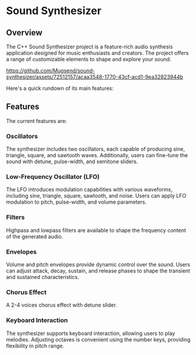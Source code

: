 # Sound Synthesizer

## Overview

The C++ Sound Synthesizer project is a feature-rich audio synthesis application designed for music enthusiasts and creators. The project offers a range of customizable elements to shape and explore your sound.

https://github.com/Mugsend/sound-synthesizer/assets/72512157/acaa3548-1770-43cf-acd1-9ea32823944b

Here's a quick rundown of its main features:

## Features
The current features are:

### Oscillators

The synthesizer includes two oscillators, each capable of producing sine, triangle, square, and sawtooth waves. Additionally, users can fine-tune the sound with detune, pulse-width, and semitone sliders.

### Low-Frequency Oscillator (LFO)

The LFO introduces modulation capabilities with various waveforms, including sine, triangle, square, sawtooth, and noise. Users can apply LFO modulation to pitch, pulse-width, and volume parameters.

### Filters

Highpass and lowpass filters are available to shape the frequency content of the generated audio.

### Envelopes

Volume and pitch envelopes provide dynamic control over the sound. Users can adjust attack, decay, sustain, and release phases to shape the transient and sustained characteristics.

### Chorus Effect

A 2-4 voices chorus effect with detune slider.

### Keyboard Interaction

The synthesizer supports keyboard interaction, allowing users to play melodies. Adjusting octaves is convenient using the number keys, providing flexibility in pitch range.

